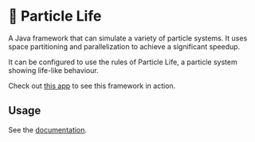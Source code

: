 # 🦠 Particle Life

A Java framework that can simulate a variety of particle systems. It uses space partitioning and parallelization to achieve a significant speedup.

It can be configured to use the rules of Particle Life, a particle system showing life-like behaviour.

Check out [this app](https://particle-life.com) to see this framework in action.

## Usage

See the [documentation](https://particle-life.com/framework).
